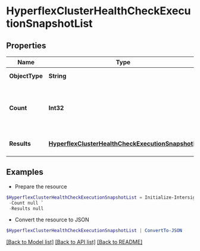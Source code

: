 # HyperflexClusterHealthCheckExecutionSnapshotList
## Properties

Name | Type | Description | Notes
------------ | ------------- | ------------- | -------------
**ObjectType** | **String** | A discriminator value to disambiguate the schema of a HTTP GET response body. | 
**Count** | **Int32** | The total number of &#39;hyperflex.ClusterHealthCheckExecutionSnapshot&#39; resources matching the request, accross all pages. The &#39;Count&#39; attribute is included when the HTTP GET request includes the &#39;$inlinecount&#39; parameter. | [optional] 
**Results** | [**HyperflexClusterHealthCheckExecutionSnapshot[]**](HyperflexClusterHealthCheckExecutionSnapshot.md) | The array of &#39;hyperflex.ClusterHealthCheckExecutionSnapshot&#39; resources matching the request. | [optional] 

## Examples

- Prepare the resource
```powershell
$HyperflexClusterHealthCheckExecutionSnapshotList = Initialize-IntersightHyperflexClusterHealthCheckExecutionSnapshotList  -ObjectType null `
 -Count null `
 -Results null
```

- Convert the resource to JSON
```powershell
$HyperflexClusterHealthCheckExecutionSnapshotList | ConvertTo-JSON
```

[[Back to Model list]](../README.md#documentation-for-models) [[Back to API list]](../README.md#documentation-for-api-endpoints) [[Back to README]](../README.md)

